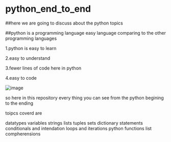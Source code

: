 # python_end_to_end

##here we are going to discuss about the python topics 

##python is a programming language easy language comparing to the other programming languages

1.python is easy to learn 

2.easy to understand

3.fewer lines of code here in python

4.easy to code




![image](https://github.com/veera9784/python_end_to_end/assets/118377278/eb278b49-3686-4e2c-a9f9-5e2f80d17203)


so here in this repository every thing you can see from the python begining to the ending

toipcs coverd are

datatypes
variables
strings
lists
tuples
sets
dictionary
statements conditionals and intendation
loops and iterations
python functions
list compherensions




